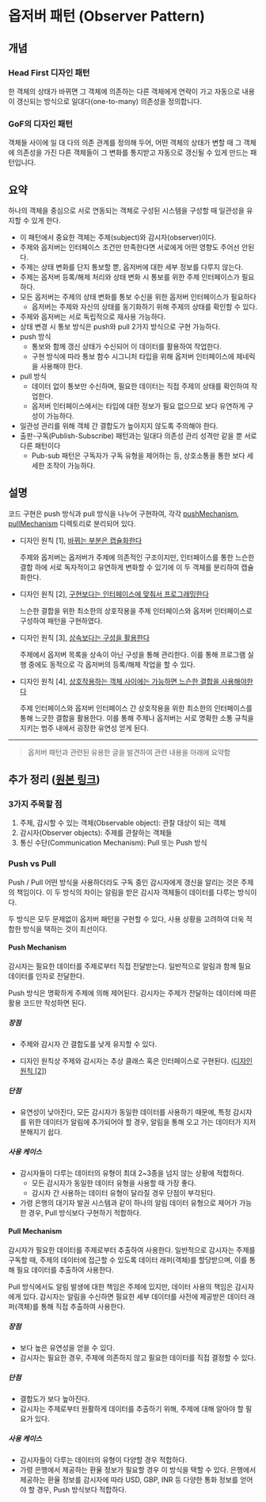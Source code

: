 # 옵저버 패턴 (Observer Pattern)

## 개념

### Head First 디자인 패턴

한 객체의 상태가 바뀌면 그 객체에 의존하는 다른 객체에게 연락이 가고 자동으로 내용이 갱신되는 방식으로 일대다(one-to-many) 의존성을 정의합니다.

### GoF의 디자인 패턴

객체들 사이에 일 대 다의 의존 관계를 정의해 두어, 어떤 객체의 상태가 변할 때 그 객체에 의존성을 가진 다른 객체들이 그 변화를 통지받고 자동으로 갱신될 수 있게 만드는 패턴입니다.

## 요약

하나의 객체을 중심으로 서로 연동되는 객체로 구성된 시스템을 구성할 때 일관성을 유지할 수 있게 한다.

- 이 패턴에서 중요한 객체는 주제(subject)와 감시자(observer)이다.
- 주제와 옵저버는 인터페이스 조건만 만족한다면 서로에게 어떤 영향도 주어선 안된다.
- 주제는 상태 변화를 단지 통보할 뿐, 옵저버에 대한 세부 정보를 다루지 않는다.
- 주제는 옵저버 등록/해제 처리와 상태 변화 시 통보를 위한 주제 인터페이스가 필요하다.
- 모든 옵저버는 주제의 상태 변화를 통보 수신을 위한 옵저버 인터페이스가 필요하다
  - 옵저버는 주제와 자신의 상태를 동기화하기 위해 주제의 상태를 확인할 수 있다.
- 주제와 옵저버는 서로 독립적으로 재사용 가능하다.
- 상태 변경 시 통보 방식은 push와 pull 2가지 방식으로 구현 가능하다.
- push 방식
  - 통보와 함께 갱신 상태가 수신되어 이 데이터를 활용하여 작업한다.
  - 구현 방식에 따라 통보 함수 시그니처 타입을 위해 옵저버 인터페이스에 제네릭을 사용해야 한다.
- pull 방식
  - 데이터 없이 통보만 수신하며, 필요한 데이터는 직접 주제의 상태를 확인하여 작업한다.
  - 옵저버 인터페이스에서는 타입에 대한 정보가 필요 없으므로 보다 유연하게 구성이 가능하다.
- 일관성 관리를 위해 객체 간 결합도가 높아지지 않도록 주의해야 한다.
- 출판-구독(Publish-Subscribe) 패턴과는 일대다 의존성 관리 성격만 같을 뿐 서로 다른 패턴이다
  - Pub-sub 패턴은 구독자가 구독 유형을 제어하는 등, 상호소통을 통한 보다 세세한 조작이 가능하다.

## 설명

코드 구현은 push 방식과 pull 방식을 나누어 구현하여, 각각 [pushMechanism](https://github.com/mercuriver/head-first-design-patterns-ts/tree/main/patterns/observer/pushMechanism), [pullMechanism](https://github.com/mercuriver/head-first-design-patterns-ts/tree/main/patterns/observer/pushMechanism) 디렉토리로 분리되어 있다.

- 디자인 원칙 [1], [바뀌는 부분은 캡슐화한다](https://github.com/mercuriver/head-first-design-patterns-ts/blob/main/README.md#1-%EB%B0%94%EB%80%8C%EB%8A%94-%EB%B6%80%EB%B6%84%EC%9D%80-%EC%BA%A1%EC%8A%90%ED%99%94%ED%95%9C%EB%8B%A4)

  주제와 옵저버는 옵저버가 주제에 의존적인 구조이지만, 인터페이스를 통한 느슨한 결합 하에 서로 독자적이고 유연하게 변화할 수 있기에 이 두 객체를 분리하여 캡슐화한다.

- 디자인 원칙 [2], [구현보다는 인터페이스에 맞춰서 프로그래밍한다](https://github.com/mercuriver/head-first-design-patterns-ts/blob/main/README.md#2-%EA%B5%AC%ED%98%84%EB%B3%B4%EB%8B%A4%EB%8A%94-%EC%9D%B8%ED%84%B0%ED%8E%98%EC%9D%B4%EC%8A%A4%EC%97%90-%EB%A7%9E%EC%B6%B0%EC%84%9C-%ED%94%84%EB%A1%9C%EA%B7%B8%EB%9E%98%EB%B0%8D%ED%95%9C%EB%8B%A4)

  느슨한 결합을 위한 최소한의 상호작용을 주제 인터페이스와 옵저버 인터페이스로 구성하여 패턴을 구현하였다.

- 디자인 원칙 [3], [상속보다는 구성을 활용한다](https://github.com/mercuriver/head-first-design-patterns-ts/blob/main/README.md#3-%EC%83%81%EC%86%8D%EB%B3%B4%EB%8B%A4%EB%8A%94-%EA%B5%AC%EC%84%B1%EC%9D%84-%ED%99%9C%EC%9A%A9%ED%95%9C%EB%8B%A4)

  주제에서 옵저버 목록을 상속이 아닌 구성을 통해 관리한다. 이를 통해 프로그램 실행 중에도 동적으로 각 옵저버의 등록/해제 작업을 할 수 있다.

- 디자인 원칙 [4], [상호작용하는 객체 사이에는 가능하면 느슨한 결합을 사용해야한다](https://github.com/mercuriver/head-first-design-patterns-ts#4-%EC%83%81%ED%98%B8%EC%9E%91%EC%9A%A9%ED%95%98%EB%8A%94-%EA%B0%9D%EC%B2%B4-%EC%82%AC%EC%9D%B4%EC%97%90%EB%8A%94-%EA%B0%80%EB%8A%A5%ED%95%98%EB%A9%B4-%EB%8A%90%EC%8A%A8%ED%95%9C-%EA%B2%B0%ED%95%A9%EC%9D%84-%EC%82%AC%EC%9A%A9%ED%95%B4%EC%95%BC%ED%95%9C%EB%8B%A4)

  주제 인터페이스와 옵저버 인터페이스 간 상호작용을 위한 최소한의 인터페이스를 통해 느긋한 결합을 활용한다. 이를 통해 주제나 옵저버는 서로 명확한 소통 규칙을 지키는 범주 내에서 굉장한 유연성 얻게 된다.

<hr/>

> 옵저버 패턴과 관련된 유용한 글을 발견하여 관련 내용을 아래에 요약함

## 추가 정리 ([원본 링크](https://stackoverflow.com/questions/34706186/push-pull-mechanism-observer-pattern))

### 3가지 주목할 점

1. 주제, 감시할 수 있는 객체(Observable object): 관찰 대상이 되는 객체
2. 감시자(Observer objects): 주제를 관찰하는 객체들
3. 통신 수단(Communication Mechanism): Pull 또는 Push 방식

### Push vs Pull

Push / Pull 어떤 방식을 사용하더라도 구독 중인 감시자에게 갱신을 알리는 것은 주제의 책임이다. 이 두 방식의 차이는 알림을 받은 감시자 객체들이 데이터를 다루는 방식이다.

두 방식은 모두 문제없이 옵저버 패턴을 구현할 수 있다, 사용 상황을 고려하여 더욱 적합한 방식을 택하는 것이 최선이다.

#### Push Mechanism

감시자는 필요한 데이터를 주제로부터 직접 전달받는다.
일반적으로 알림과 함께 필요 데이터를 인자로 전달한다.

Push 방식은 명확하게 주제에 의해 제어된다. 감시자는 주제가 전달하는 데이터에 따른 활용 코드만 작성하면 된다.

##### 장점

- 주제와 감시자 간 결합도를 낮게 유지할 수 있다.

- 디자인 원칙상 주제와 감시자는 추상 클래스 혹은 인터페이스로 구현된다. ([디자인 원칙 [2]](https://github.com/mercuriver/head-first-design-patterns-ts/blob/main/README.md#2-%EA%B5%AC%ED%98%84%EB%B3%B4%EB%8B%A4%EB%8A%94-%EC%9D%B8%ED%84%B0%ED%8E%98%EC%9D%B4%EC%8A%A4%EC%97%90-%EB%A7%9E%EC%B6%B0%EC%84%9C-%ED%94%84%EB%A1%9C%EA%B7%B8%EB%9E%98%EB%B0%8D%ED%95%9C%EB%8B%A4))

##### 단점

- 유연성이 낮아진다, 모든 감시자가 동일한 데이터를 사용하기 때문에, 특정 감시자를 위한 데이터가 알림에 추가되어야 할 경우, 알림을 통해 오고 가는 데이터가 지저분해지기 쉽다.

##### 사용 케이스

- 감시자들이 다루는 데이터의 유형이 최대 2~3종을 넘지 않는 상황에 적합하다.
  - 모든 감시자가 동일한 데이터 유형을 사용할 때 가장 좋다.
  - 감시자 간 사용하는 데이터 유형이 달라질 경우 단점이 부각된다.
- 가령 은행의 대기자 발권 시스템과 같이 하나의 알림 데이터 유형으로 제어가 가능한 경우, Pull 방식보다 구현하기 적합하다.

#### Pull Mechanism

감시자가 필요한 데이터를 주제로부터 추출하여 사용한다.
일반적으로 감시자는 주제를 구독할 때, 주제의 데이터에 접근할 수 있도록 데이터 래퍼(객체)를 할당받으며, 이를 통해 필요 데이터를 추출하여 사용한다.

Pull 방식에서도 알림 발생에 대한 책임은 주제에 있지만, 데이터 사용의 책임은 감시자에게 있다. 감시자는 알림을 수신하면 필요한 세부 데이터를 사전에 제공받은 데이터 래퍼(객체)를 통해 직접 추출하여 사용한다.

##### 장점

- 보다 높은 유연성을 얻을 수 있다.
- 감시자는 필요한 경우, 주제에 의존하지 않고 필요한 데이터를 직접 결정할 수 있다.

##### 단점

- 결합도가 보다 높아진다.
- 감시자는 주제로부터 원활하게 데이터를 추출하기 위해, 주제에 대해 알아야 할 필요가 있다.

##### 사용 케이스

- 감시자들이 다루는 데이터의 유형이 다양할 경우 적합하다.
- 가령 은행에서 제공하는 환율 정보가 필요할 경우 이 방식을 택할 수 있다. 은행에서 제공하는 환율 정보를 감시자에 따라 USD, GBP, INR 등 다양한 통화 정보를 얻어야 할 경우, Push 방식보다 적합하다.
